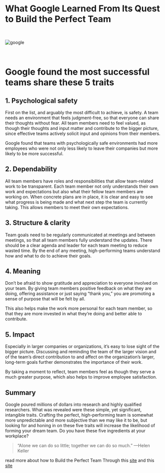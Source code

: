 # What Google Learned From Its Quest to Build the Perfect Team
<p>&nbsp;</p>

![google](https://image.cnbcfm.com/api/v1/image/105750686-1550688923203gettyimages-1086152010.jpg?v=1550688994&w=1400&h=950)

<p>&nbsp;</p>

# Google found the most successful teams share these 5 traits
## 1. Psychological safety
First on the list, and arguably the most difficult to achieve, is safety. A team needs an environment that feels judgment-free, so that everyone can share their thoughts without fear. All team members need to feel valued, as though their thoughts and input matter and contribute to the bigger picture, since effective teams actively solicit input and opinions from their members.

Google found that teams with psychologically safe environments had more employees who were not only less likely to leave their companies but more likely to be more successful.
## 2. Dependability
All team members have roles and responsibilities that allow team-related work to be transparent. Each team member not only understands their own work and expectations but also what their fellow team members are working on. When concrete plans are in place, it is clear and easy to see what progress is being made and what next step the team is currently taking. This allows members to meet their own expectations.
## 3. Structure & clarity
Team goals need to be regularly communicated at meetings and between meetings, so that all team members fully understand the updates. There should be a clear agenda and leader for each team meeting to reduce wasted time. By the end of any meeting, high-performing teams understand how and what to do to achieve their goals.
## 4. Meaning
Don’t be afraid to show gratitude and appreciation to everyone involved on your team. By giving team members positive feedback on what they are doing, offering assistance or just saying “thank you,” you are promoting a sense of purpose that will be felt by all.

This also helps make the work more personal for each team member, so that they are more invested in what they’re doing and better able to contribute.

## 5. Impact
Especially in larger companies or organizations, it’s easy to lose sight of the bigger picture. Discussing and reminding the team of the larger vision and of the team’s direct contribution to and affect on the organization’s larger, long-term goals further demonstrates the importance of their work.

By taking a moment to reflect, team members feel as though they serve a much greater purpose, which also helps to improve employee satisfaction.
## Summary
Google poured millions of dollars into research and highly qualified researchers. What was revealed were these simple, yet significant, intangible traits. Crafting the perfect, high-performing team is somewhat more unpredictable and more subjective than we may like it to be, but looking for and honing in on these five traits will increase the likelihood of forming your dream team. Do you have these five ingredients at your workplace?

>“Alone we can do so little; together we can do so much.” —Helen Keller

read more about how to Build the Perfect Team Through this  [site](https://www.cnbc.com/2019/02/28/what-google-learned-in-its-quest-to-build-the-perfect-team.html)
and this [site](https://www.nytimes.com/2016/02/28/magazine/what-google-learned-from-its-quest-to-build-the-perfect-team.html)